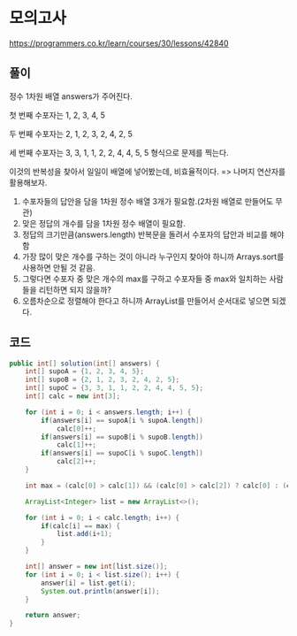 # 모의고사

https://programmers.co.kr/learn/courses/30/lessons/42840

## 풀이

정수 1차원 배열 answers가 주어진다.

첫 번째 수포자는 1, 2, 3, 4, 5

두 번째 수포자는 2, 1, 2, 3, 2, 4, 2, 5

세 번째 수포자는 3, 3, 1, 1, 2, 2, 4, 4, 5, 5 형식으로 문제를 찍는다.

이것의 반복성을 찾아서 일일이 배열에 넣어봤는데, 비효율적이다. => 나머지 연산자를 활용해보자.

1. 수포자들의 답안을 담을 1차원 정수 배열 3개가 필요함.(2차원 배열로 만들어도 무관)
2. 맞은 정답의 개수를 담을 1차원 정수 배열이 필요함.
3. 정답의 크기만큼(answers.length) 반복문을 돌려서 수포자의 답안과 비교를 해야함
4. 가장 많이 맞은 개수를 구하는 것이 아니라 누구인지 찾아야 하니까 Arrays.sort를 사용하면 안될 것 같음.
5. 그렇다면 수포자 중 맞은 개수의 max를 구하고 수포자들 중 max와 일치하는 사람들을 리턴하면 되지 않을까?
6. 오름차순으로 정렬해야 한다고 하니까 ArrayList를 만들어서 순서대로 넣으면 되겠다.

## 코드

```java
public int[] solution(int[] answers) {
    int[] supoA = {1, 2, 3, 4, 5};
    int[] supoB = {2, 1, 2, 3, 2, 4, 2, 5};
    int[] supoC = {3, 3, 1, 1, 2, 2, 4, 4, 5, 5};
    int[] calc = new int[3];

    for (int i = 0; i < answers.length; i++) {
        if(answers[i] == supoA[i % supoA.length])
            calc[0]++;
        if(answers[i] == supoB[i % supoB.length])
            calc[1]++;
        if(answers[i] == supoC[i % supoC.length])
            calc[2]++;
    }

    int max = (calc[0] > calc[1]) && (calc[0] > calc[2]) ? calc[0] : (calc[2] > calc[1] ? calc[2] : calc[1]);   

    ArrayList<Integer> list = new ArrayList<>();

    for (int i = 0; i < calc.length; i++) {
        if(calc[i] == max) {
            list.add(i+1);
        }
    }

    int[] answer = new int[list.size()];
    for (int i = 0; i < list.size(); i++) {
        answer[i] = list.get(i);
        System.out.println(answer[i]);
    }

    return answer;
}
```
